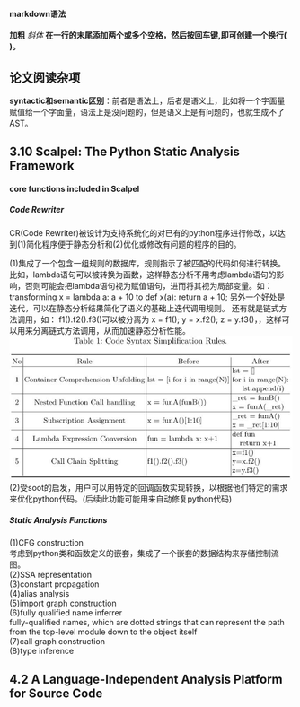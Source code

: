 ﻿#### markdown语法

**加粗**  *斜体*
**在一行的末尾添加两个或多个空格，然后按回车键,即可创建一个换行(<br>)。**

## 论文阅读杂项
**syntactic和semantic区别**：前者是语法上，后者是语义上，比如将一个字面量赋值给一个字面量，语法上是没问题的，但是语义上是有问题的，也就生成不了AST。

## 3.10 Scalpel: The Python Static Analysis Framework

#### core functions included in Scalpel    
##### Code Rewriter      
CR(Code Rewriter)被设计为支持系统化的对已有的python程序进行修改，以达到(1)简化程序便于静态分析和(2)优化或修改有问题的程序的目的。  
 
(1)集成了一个包含一组规则的数据库，规则指示了被匹配的代码如何进行转换。   
    比如，lambda语句可以被转换为函数，这样静态分析不用考虑lambda语句的影响，否则可能会把lambda语句视为赋值语句，进而将其视为局部变量。如：transforming x = lambda a: a + 10 to def x(a): return a + 10;
    另外一个好处是迭代，可以在静态分析结果简化了语义的基础上迭代调用规则。
    还有就是链式方法调用，如： f1().f2().f3()可以被分离为 x = f1(); y = x.f2(); z = y.f3()，，这样可以用来分离链式方法调用，从而加速静态分析性能。  
![](./assets/paper/3.10-1.jpg)      
(2)受soot的启发，用户可以用特定的回调函数实现转换，以根据他们特定的需求来优化python代码。(后续此功能可能用来自动修复python代码)    
##### Static Analysis Functions  
(1)CFG construction  
考虑到python类和函数定义的嵌套，集成了一个嵌套的数据结构来存储控制流图。     
(2)SSA representation     
(3)constant propagation    
(4)alias analysis   
(5)import graph construction    
(6)fully qualified name inferrer    
    fully-qualified names, which are dotted strings that can represent the path from the top-level module down to the object itself   
(7)call graph construction    
(8)type inference    

## 4.2 A Language-Independent Analysis Platform for Source Code

